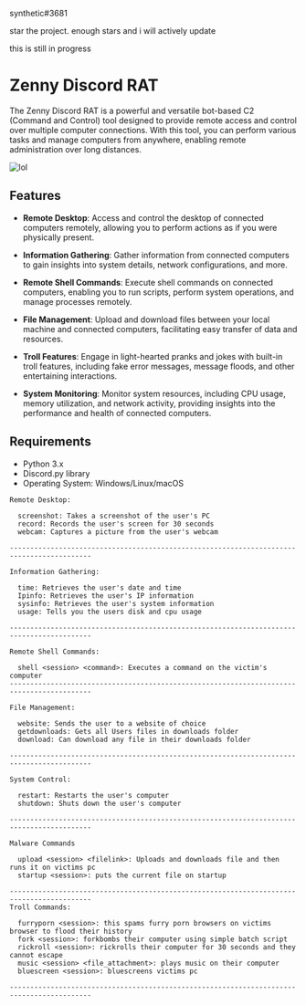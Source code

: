 synthetic#3681

star the project. enough stars and i will actively update 

this is still in progress

# Zenny Discord RAT

The Zenny Discord RAT is a powerful and versatile bot-based C2 (Command and Control) tool designed to provide remote access and control over multiple computer connections. With this tool, you can perform various tasks and manage computers from anywhere, enabling remote administration over long distances.

![lol](https://cdn.discordapp.com/attachments/1113978822384173128/1113992782948880444/image.png)

## Features

- **Remote Desktop**: Access and control the desktop of connected computers remotely, allowing you to perform actions as if you were physically present.

- **Information Gathering**: Gather information from connected computers to gain insights into system details, network configurations, and more.

- **Remote Shell Commands**: Execute shell commands on connected computers, enabling you to run scripts, perform system operations, and manage processes remotely.

- **File Management**: Upload and download files between your local machine and connected computers, facilitating easy transfer of data and resources.

- **Troll Features**: Engage in light-hearted pranks and jokes with built-in troll features, including fake error messages, message floods, and other entertaining interactions.

- **System Monitoring**: Monitor system resources, including CPU usage, memory utilization, and network activity, providing insights into the performance and health of connected computers.

## Requirements

- Python 3.x
- Discord.py library
- Operating System: Windows/Linux/macOS


```
Remote Desktop:

  screenshot: Takes a screenshot of the user's PC
  record: Records the user's screen for 30 seconds
  webcam: Captures a picture from the user's webcam

------------------------------------------------------------------------------------------

Information Gathering:

  time: Retrieves the user's date and time
  Ipinfo: Retrieves the user's IP information
  sysinfo: Retrieves the user's system information
  usage: Tells you the users disk and cpu usage

------------------------------------------------------------------------------------------

Remote Shell Commands:

  shell <session> <command>: Executes a command on the victim's computer
------------------------------------------------------------------------------------------

File Management:

  website: Sends the user to a website of choice
  getdownloads: Gets all Users files in downloads folder
  download: Can download any file in their downloads folder

------------------------------------------------------------------------------------------

System Control:

  restart: Restarts the user's computer
  shutdown: Shuts down the user's computer

------------------------------------------------------------------------------------------

Malware Commands

  upload <session> <filelink>: Uploads and downloads file and then runs it on victims pc
  startup <session>: puts the current file on startup

------------------------------------------------------------------------------------------
Troll Commands:
  
  furryporn <session>: this spams furry porn browsers on victims browser to flood their history
  fork <session>: forkbombs their computer using simple batch script
  rickroll <session>: rickrolls their computer for 30 seconds and they cannot escape
  music <session> <file_attachment>: plays music on their computer
  bluescreen <session>: bluescreens victims pc

------------------------------------------------------------------------------------------
```
